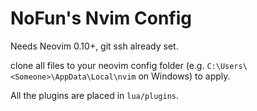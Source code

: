 # NoFun's Nvim Config

Needs Neovim 0.10+, git ssh already set.

clone all files to your neovim config folder (e.g. `C:\Users\<Someone>\AppData\Local\nvim` on Windows) to apply.

All the plugins are placed in `lua/plugins`.
